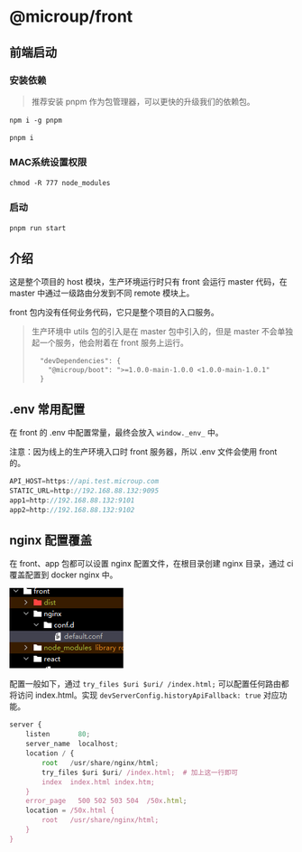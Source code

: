 # @microup/front

## 前端启动

### 安装依赖

> 推荐安装 pnpm 作为包管理器，可以更快的升级我们的依赖包。

`npm i -g pnpm`

```pnpm i```

### MAC系统设置权限

```chmod -R 777 node_modules```

### 启动

```pnpm run start```

## 介绍

这是整个项目的 host 模块，生产环境运行时只有 front 会运行 master 代码，在 master 中通过一级路由分发到不同 remote 模块上。

front 包内没有任何业务代码，它只是整个项目的入口服务。

> 生产环境中 utils 包的引入是在 master 包中引入的，但是 master 不会单独起一个服务，他会附着在 front 服务上运行。
>
> ```
>   "devDependencies": {
>     "@microup/boot": ">=1.0.0-main-1.0.0 <1.0.0-main-1.0.1"
>   }
> ```

## .env 常用配置

在 front 的 .env 中配置常量，最终会放入 `window._env_` 中。

注意：因为线上的生产环境入口时 front 服务器，所以 .env 文件会使用 front 的。

```js
API_HOST=https://api.test.microup.com
STATIC_URL=http://192.168.88.132:9095
app1=http://192.168.88.132:9101
app2=http://192.168.88.132:9102
```

## nginx 配置覆盖

在 front、app 包都可以设置 nginx 配置文件，在根目录创建 nginx 目录，通过 ci 覆盖配置到 docker nginx 中。

![image-20240312231645636](./README.assets/image-20240312231645636.png)

配置一般如下，通过 `try_files $uri $uri/ /index.html;` 可以配置任何路由都将访问 index.html。实现 `devServerConfig.historyApiFallback: true` 对应功能。

```js
server {
    listen       80;
    server_name  localhost;
    location / {
        root   /usr/share/nginx/html;
        try_files $uri $uri/ /index.html;  # 加上这一行即可
        index  index.html index.htm;
    }
    error_page   500 502 503 504  /50x.html;
    location = /50x.html {
        root   /usr/share/nginx/html;
    }
}

```

